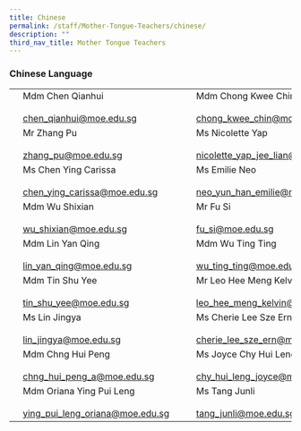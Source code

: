 ```yaml
---
title: Chinese
permalink: /staff/Mother-Tongue-Teachers/chinese/
description: ""
third_nav_title: Mother Tongue Teachers
---
```

### Chinese Language 

|  	|  	|  	|  	|  	|
|---	|---	|---	|---	|---	|
| | Mdm Chen Qianhui<br><br>chen_qianhui@moe.edu.sg 	|  	|	| Mdm Chong Kwee Chin Valentina<br><br>chong_kwee_chin@moe.edu.sg 	|
| 	| Mr Zhang Pu<br><br>zhang_pu@moe.edu.sg 	|  	| 	| Ms Nicolette Yap<br><br>nicolette_yap_jee_lian@moe.edu.sg 	|
| 	| Ms Chen Ying Carissa<br><br>chen_ying_carissa@moe.edu.sg 	|  	| 	| Ms Emilie Neo<br><br>neo_yun_han_emilie@moe.edu.sg 	|
|	| Mdm Wu Shixian<br><br>wu_shixian@moe.edu.sg 	|  	| 	| Mr Fu Si<br><br>fu_si@moe.edu.sg 	|
| 	| Mdm Lin Yan Qing<br><br>lin_yan_qing@moe.edu.sg 	|  	|  	| Mdm Wu Ting Ting<br><br>wu_ting_ting@moe.edu.sg 	|
| 	| Mdm Tin Shu Yee<br><br>tin_shu_yee@moe.edu.sg 	|  	| 	| Mr Leo Hee Meng Kelvin<br><br>leo_hee_meng_kelvin@moe.edu.sg 	|
| 	| Ms Lin Jingya<br><br>lin_jingya@moe.edu.sg 	|   	| 	| Ms Cherie Lee Sze Ern<br><br>cherie_lee_sze_ern@moe.edu.sg 	|
|  	| Mdm Chng Hui Peng<br><br>chng_hui_peng_a@moe.edu.sg 	|   	| | Ms Joyce Chy Hui Leng<br><br>chy_hui_leng_joyce@moe.edu.sg 	|
| 	| Mdm Oriana Ying Pui Leng<br><br>ying_pui_leng_oriana@moe.edu.sg 	|   	| 	| Ms Tang Junli<br><br>tang_junli@moe.edu.sg 	|